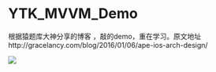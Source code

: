 # YTK_MVVM_Demo
根据猿题库大神分享的博客 ，敲的demo，重在学习。原文地址http://gracelancy.com/blog/2016/01/06/ape-ios-arch-design/

<img src = "http://gracelancy.com/assets/post/arch0.png"/>
